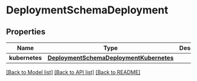 # DeploymentSchemaDeployment

## Properties
Name | Type | Description | Notes
------------ | ------------- | ------------- | -------------
**kubernetes** | [**DeploymentSchemaDeploymentKubernetes**](DeploymentSchemaDeploymentKubernetes.md) |  | [optional] 

[[Back to Model list]](../README.md#documentation-for-models) [[Back to API list]](../README.md#documentation-for-api-endpoints) [[Back to README]](../README.md)


